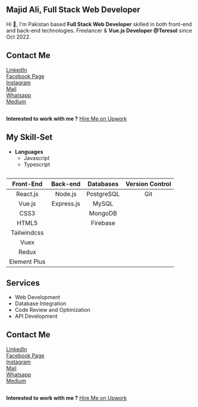 ## Majid Ali, Full Stack Web Developer

Hi 👋, I'm Pakistan based **Full Stack Web Developer** skilled in both front-end and back-end technologies. Freelancer & **Vue.js Developer @Teresol** since Oct 2022.
## Contact Me
[LinkedIn](https://www.linkedin.com/in/majid-ali-074b97245/)    
[Facebook Page](https://www.facebook.com/groups/246606200063950/?ref=share_group_link)    
[Instagram](https://instagram.com/majid_ali_wattu?utm_source=qr&igshid=ZDc4ODBmNjlmNQ%3D%3D)    
[Mail](mailto:majidaliqau@gmail.com)    
[Whatsapp](https://wa.me/923275065850)    
[Medium](https://medium.com/@majid.teresol)    

##
**Interested to work with me ?**
[Hire Me on Upwork](https://www.upwork.com/freelancers/~018c214d3139f0f30e)

## My Skill-Set
- **Languages**
    - Javascript
    - Typescript
##
|    Front-End        |    Back-end     |    Databases          |    Version Control          |
|    :------------:   |    :-------:    |    :-------------:    |    :-------------------:    |
|    React.js         |    Node.js      |    PostgreSQL         |    Git                      |
|    Vue.js           |    Express.js   |    MySQL              |
|    CSS3             |                 |    MongoDB            |
|    HTML5            |                 |    Firebase           |         
|    Tailwindcss      |
|    Vuex             |
|    Redux            |
|    Element Plus     |

## Services
- Web Development
- Database Integration
- Code Review and Optimization
- API Development


## Contact Me
[LinkedIn](https://www.linkedin.com/in/majid-ali-074b97245/)    
[Facebook Page](https://www.facebook.com/groups/246606200063950/?ref=share_group_link)    
[Instagram](https://instagram.com/majid_ali_wattu?utm_source=qr&igshid=ZDc4ODBmNjlmNQ%3D%3D)    
[Mail](mailto:majidaliqau@gmail.com)    
[Whatsapp](https://wa.me/923275065850)    
[Medium](https://medium.com/@majid.teresol)    

##
**Interested to work with me ?**
[Hire Me on Upwork](https://www.upwork.com/freelancers/~018c214d3139f0f30e)

